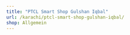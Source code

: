 ```yaml
---
title: "PTCL Smart Shop Gulshan Iqbal"
url: /karachi/ptcl-smart-shop-gulshan-iqbal/
shop: Allgemein
---
```

